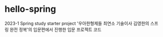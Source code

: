 # hello-spring
2023-1 Spring study starter project
'우아한형제들 최연소 기술이사 김영한의 스프링 완전 정복'의 입문편에서 진행한 입문 프로젝트 코드
